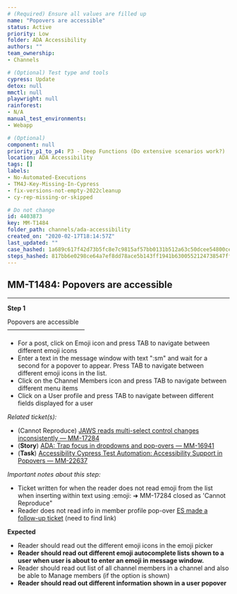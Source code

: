 ```yaml
---
# (Required) Ensure all values are filled up
name: "Popovers are accessible"
status: Active
priority: Low
folder: ADA Accessibility
authors: ""
team_ownership: 
- Channels

# (Optional) Test type and tools
cypress: Update
detox: null
mmctl: null
playwright: null
rainforest: 
- N/A
manual_test_environments: 
- Webapp

# (Optional)
component: null
priority_p1_to_p4: P3 - Deep Functions (Do extensive scenarios work?)
location: ADA Accessibility
tags: []
labels: 
- No-Automated-Executions
- TM4J-Key-Missing-In-Cypress
- fix-versions-not-empty-2022cleanup
- cy-rep-missing-or-skipped

# Do not change
id: 4403873
key: MM-T1484
folder_path: channels/ada-accessibility
created_on: "2020-02-17T18:14:57Z"
last_updated: ""
case_hashed: 1a689c617f42d73b5fc8e7c9815af57bb0131b512a63c50dcee54800ce8b6bd060f95b1e44366e3052a8730ad85cefde
steps_hashed: 817bb6e0298ce64a7ef8dd78ace5b143ff1941b6300552124738547ffa11eab9b4412dd6a025794bdad1b5bda551e017
---
```


## MM-T1484: Popovers are accessible

---

**Step 1**

Popovers are accessible\
–––––––––––––––––––––––––

- For a post, click on Emoji icon and press TAB to navigate between different emoji icons
- Enter a text in the message window with text ":sm" and wait for a second for a popover to appear. Press TAB to navigate between different emoji icons in the list.
- Click on the Channel Members icon and press TAB to navigate between different menu items
- Click on a User profile and press TAB to navigate between different fields displayed for a user

_Related ticket(s):_

- (Cannot Reproduce) [JAWS reads multi-select control changes inconsistently — MM-17284](https://mattermost.atlassian.net/browse/MM-17284)
- (**Story**) [ADA: Trap focus in dropdowns and pop-overs — MM-16941](https://mattermost.atlassian.net/browse/MM-16941)
- (**Task**) [Accessibility Cypress Test Automation: Accessibility Support in Popovers — MM-22637](https://mattermost.atlassian.net/browse/MM-22637)

_Important notes about this step:_

- Ticket written for when the reader does not read emoji from the list when inserting within text using :emoji: ➜ MM-17284 closed as 'Cannot Reproduce"
- Reader does not read info in member profile pop-over [ES made a follow-up ticket](https://mattermost.atlassian.net/browse/MM-22615?jql=issuetype%20%3D%20Bug%20AND%20reporter%20in%20(ericsethna)) (need to find link)

**Expected**

- Reader should read out the different emoji icons in the emoji picker
- **Reader should read out different emoji autocomplete lists shown to a user when user is about to enter an emoji in message window.**
- Reader should read out list of all channel members in a channel and also be able to Manage members (if the option is shown)
- **Reader should read out different information shown in a user popover**

